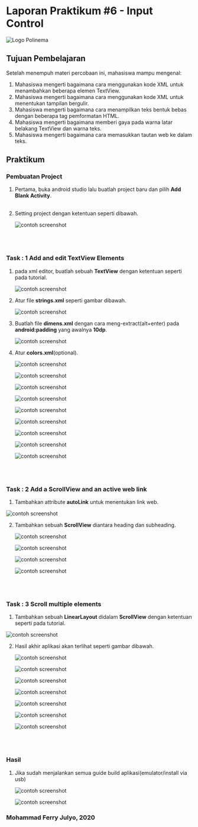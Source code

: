 # Laporan Praktikum #6 - Input Control


![Logo Polinema](img/polinema.png)<br>


## Tujuan Pembelajaran

Setelah menempuh materi percobaan ini, mahasiswa mampu mengenal:
1. Mahasiswa mengerti bagaimana cara menggunakan kode XML untuk menambahkan beberapa elemen TextView.
2. Mahasiswa mengerti bagaimana cara menggunakan kode XML untuk menentukan tampilan bergulir.
3. Mahasiswa mengerti bagaimana cara menampilkan teks bentuk bebas dengan beberapa tag pemformatan HTML.
4. Mahasiswa mengerti bagaimana memberi gaya pada warna latar belakang TextView dan warna teks.
5. Mahasiswa mengerti bagaimana cara memasukkan tautan web ke dalam teks.

## Praktikum

### Pembuatan Project

1. Pertama, buka android studio lalu buatlah project baru dan pilih **Add Blank Activity**.<br><br>


2. Setting project dengan ketentuan seperti dibawah.<br>
   
   ![contoh screenshot](img/Step1/1.png)<br>
   
<br><br>
### Task : 1 Add and edit TextView Elements

1. pada xml editor, buatlah sebuah **TextView** dengan ketentuan seperti pada tutorial.

   ![contoh screenshot](img/Step1/2.png)<br>

2. Atur file **strings.xml** seperti gambar dibawah.  

   ![contoh screenshot](img/Step1/3.png)<br>

3. Buatlah file **dimens.xml** dengan cara meng-extract(alt+enter) pada **android:padding** yang awalnya **10dp**.  

   ![contoh screenshot](img/Step1/4.png)<br>

4. Atur **colors.xml**(optional).  

   ![contoh screenshot](img/Step1/5.png)<br>

   ![contoh screenshot](img/Step1/6.png)<br>

   ![contoh screenshot](img/Step1/7.png)<br>

   ![contoh screenshot](img/Step1/8.png)<br>

   ![contoh screenshot](img/Step1/9.png)<br>

   ![contoh screenshot](img/Step1/10.png)<br>

   ![contoh screenshot](img/Step1/11.png)<br>

   ![contoh screenshot](img/Step1/12.png)<br>

   ![contoh screenshot](img/Step1/13.png)<br>

<br><br>
### Task : 2 Add a ScrollView and an active web link

1.  Tambahkan attribute **autoLink** untuk menentukan link web.

   ![contoh screenshot](img/Step2/1.png)<br>

2. Tambahkan sebuah **ScrollView** diantara heading dan subheading.  

   ![contoh screenshot](img/Step2/2.png)<br>

   ![contoh screenshot](img/Step2/3.png)<br>

   ![contoh screenshot](img/Step2/4.png)<br>

   ![contoh screenshot](img/Step2/5.png)<br>
	
<br><br>
### Task : 3 Scroll multiple elements

1.  Tambahkan sebuah **LinearLayout** didalam **ScrollView** dengan ketentuan seperti pada tutorial.

   ![contoh screenshot](img/Step3/1.png)<br>

2. Hasil akhir aplikasi akan terlihat seperti gambar dibawah.  

   ![contoh screenshot](img/Step3/2.png)<br>

   ![contoh screenshot](img/Step3/3.png)<br>

   ![contoh screenshot](img/Step3/4.png)<br>

   ![contoh screenshot](img/Step3/5.png)<br>

   ![contoh screenshot](img/Step3/6.png)<br>

   ![contoh screenshot](img/Step3/7.png)<br>

   ![contoh screenshot](img/Step3/8.png)<br>

				
<br><br>
### Hasil

1. Jika sudah menjalankan semua guide build aplikasi(emulator/install via usb)
   
   ![contoh screenshot](img/Step3/9.png)<br>

   ![contoh screenshot](img/Step3/8.png)<br>
   
   

### Mohammad Ferry Julyo, 2020